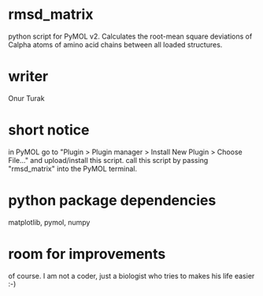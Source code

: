# rmsd_matrix
python script for PyMOL v2. Calculates the root-mean square deviations of Calpha atoms of amino acid chains between all loaded structures.

# writer
Onur Turak

# short notice
in PyMOL go to "Plugin > Plugin manager > Install New Plugin > Choose File..." and upload/install this script.
call this script by passing "rmsd_matrix" into the PyMOL terminal. 

# python package dependencies
matplotlib, pymol, numpy

# room for improvements
of course. I am not a coder, just a biologist who tries to makes his life easier :-)
